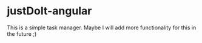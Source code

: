 # justDoIt-angular
This is a simple task manager. Maybe I will add more functionality for this in the future ;)
